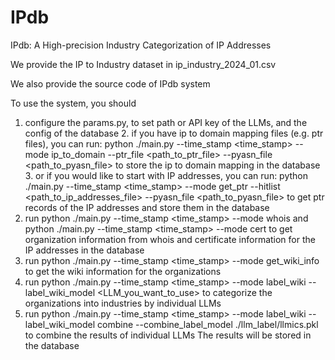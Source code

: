 # IPdb
IPdb: A High-precision Industry Categorization of IP Addresses

We provide the IP to Industry dataset in ip_industry_2024_01.csv

We also provide the source code of IPdb system

To use the system, you should
1. configure the params.py, to set path or API key of the LLMs, and the config of the database
   2. if you have ip to domain mapping files (e.g. ptr files), you can run: python ./main.py --time_stamp <time_stamp> --mode ip_to_domain --ptr_file <path_to_ptr_file> --pyasn_file <path_to_pyasn_file> to store the ip to domain mapping in the database
   3. or if you would like to start with IP addresses, you can run: python ./main.py --time_stamp <time_stamp> --mode get_ptr --hitlist <path_to_ip_addresses_file> --pyasn_file <path_to_pyasn_file> to get ptr records of the IP addresses and store them in the database
4. run python ./main.py --time_stamp <time_stamp> --mode whois and python ./main.py --time_stamp <time_stamp> --mode cert to get organization information from whois and certificate information for the IP addresses in the database
5. run python ./main.py --time_stamp <time_stamp> --mode get_wiki_info to get the wiki information for the organizations
6. run python ./main.py --time_stamp <time_stamp> --mode label_wiki --label_wiki_model <LLM_you_want_to_use> to categorize the organizations into industries by individual LLMs
7. run python ./main.py --time_stamp <time_stamp> --mode label_wiki --label_wiki_model combine --combine_label_model ./llm_label/llmics.pkl to combine the results of individual LLMs
The results will be stored in the database
 